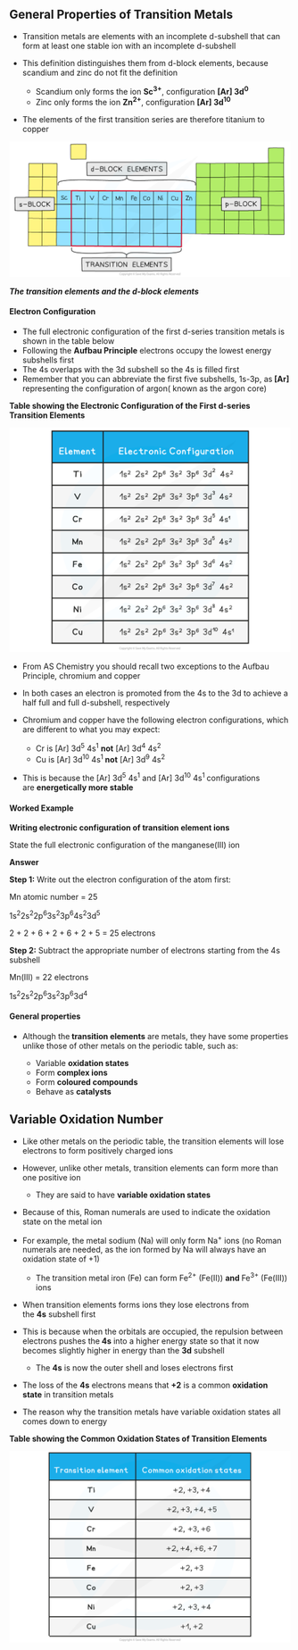 General Properties of Transition Metals
---------------------------------------

* Transition metals are elements with an incomplete d-subshell that can form at least one stable ion with an incomplete d-subshell
* This definition distinguishes them from d-block elements, because scandium and zinc do not fit the definition

  + Scandium only forms the ion <b>Sc</b><sup><b>3+</b></sup>, configuration <b>[Ar] 3d</b><sup><b>0</b></sup>
  + Zinc only forms the ion <b>Zn</b><sup><b>2+</b></sup>, configuration <b>[Ar] 3d</b><sup><b>10</b></sup>
* The elements of the first transition series are therefore titanium to copper

![6.2.1 Transition elements and d-block elements, downloadable AS & A Level Chemistry revision notes](6.2.1-Transition-elements-and-d-block-elements.png)

<i><b>The transition elements and the d-block elements</b></i>

#### Electron Configuration

* The full electronic configuration of the first d-series transition metals is shown in the table below
* Following the <b>Aufbau Principle</b> electrons occupy the lowest energy subshells first
* The 4s overlaps with the 3d subshell so the 4s is filled first
* Remember that you can abbreviate the first five subshells, 1s-3p, as<b> [Ar]</b> representing the configuration of argon( known as the argon core)

<b>Table showing the Electronic Configuration of the First d-series Transition Elements</b>

![Chemistry of Transition Elements - Electronic configuration of transition elements table, downloadable AS & A Level Chemistry revision notes](6.2-Chemistry-of-Transition-Elements-Electronic-configuration-of-transition-elements-table.png)

* From AS Chemistry you should recall two exceptions to the Aufbau Principle, chromium and copper
* In both cases an electron is promoted from the 4s to the 3d to achieve a half full and full d-subshell, respectively
* Chromium and copper have the following electron configurations, which are different to what you may expect:

  + Cr is [Ar] 3d<sup>5</sup> 4s<sup>1</sup> <b>not</b> [Ar] 3d<sup>4</sup> 4s<sup>2</sup>
  + Cu is [Ar] 3d<sup>10</sup> 4s<sup>1 </sup><b>not</b> [Ar] 3d<sup>9</sup> 4s<sup>2</sup>
* This is because the [Ar] 3d<sup>5</sup> 4s<sup>1</sup> and [Ar] 3d<sup>10</sup> 4s<sup>1 </sup>configurations are <b>energetically more stable</b>

#### Worked Example

<b>Writing electronic configuration of transition element ions</b>

State the full electronic configuration of the manganese(III) ion

<b>Answer</b>

<b>Step 1:</b> Write out the electron configuration of the atom first:

Mn atomic number = 25

1s<sup>2</sup>2s<sup>2</sup>2p<sup>6</sup>3s<sup>2</sup>3p<sup>6</sup>4s<sup>2</sup>3d<sup>5</sup>

2 + 2 + 6 + 2 + 6 + 2 + 5 = 25 electrons

<b>Step 2:</b> Subtract the appropriate number of electrons starting from the 4s subshell

Mn(III) = 22 electrons

1s<sup>2</sup>2s<sup>2</sup>2p<sup>6</sup>3s<sup>2</sup>3p<sup>6</sup>3d<sup>4</sup>

#### General properties

* Although the<b> transition elements</b> are metals, they have some properties unlike those of other metals on the periodic table, such as:

  + Variable <b>oxidation states</b>
  + Form <b>complex ions</b>
  + Form <b>coloured compounds</b>
  + Behave as <b>catalysts</b>

Variable Oxidation Number
-------------------------

* Like other metals on the periodic table, the transition elements will lose electrons to form positively charged ions
* However, unlike other metals, transition elements can form more than one positive ion

  + They are said to have <b>variable oxidation states</b>
* Because of this, Roman numerals are used to indicate the oxidation state on the metal ion
* For example, the metal sodium (Na) will only form Na<sup>+</sup> ions (no Roman numerals are needed, as the ion formed by Na will always have an oxidation state of +1)

  + The transition metal iron (Fe) can form Fe<sup>2+</sup> (Fe(II)) <b>and </b>Fe<sup>3+</sup> (Fe(III)) ions

* When transition elements forms ions they lose electrons from the <b>4s</b> subshell first
* This is because when the orbitals are occupied, the repulsion between electrons pushes the<b> 4s</b> into a higher energy state so that it now becomes slightly higher in energy than the <b>3d</b> subshell

  + The <b>4s</b> is now the outer shell and loses electrons first
* The loss of the <b>4s</b> electrons means that <b>+2</b> is a common <b>oxidation state</b> in transition metals
* The reason why the transition metals have variable oxidation states all comes down to energy

<b>Table showing the Common Oxidation States of Transition Elements</b>

![Oxidation states of transition elements table, downloadable AS & A Level Chemistry revision notes](6.2.5-Oxidation-states-of-transition-elements-table.png)